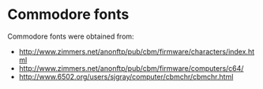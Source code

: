 Commodore fonts
===============

Commodore fonts were obtained from:
-  http://www.zimmers.net/anonftp/pub/cbm/firmware/characters/index.html  
-  http://www.zimmers.net/anonftp/pub/cbm/firmware/computers/c64/  
-  http://www.6502.org/users/sjgray/computer/cbmchr/cbmchr.html  
